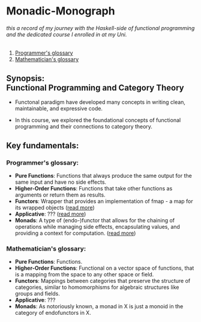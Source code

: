 # Monadic-Monograph

###### this a record of my journey with the Haskell-side of functional programming and the dedicated course I enrolled in at my Uni.

1. [Programmer's glossary](#programmers-glossary)
2. [Mathematician's glossary](#mathematicians-glossary)

## Synopsis: <br> Functional Programming and Category Theory

* Functonal paradigm have developed many concepts in writing clean, maintainable, and expressive code.

* In this course, we explored the foundational concepts of functional programming and their connections to category theory. 

## Key fundamentals:
  ### Programmer's glossary:
  - **Pure Functions**: Functions that always produce the same output for the same input and have no side effects.
  - **Higher-Order Functions**: Functions that take other functions as arguments or return them as results.
  - **Functors**: Wrapper that provides an implementation of fmap - a map for its wrapped objects ([read more](/Monadic-Monograph/haskell_guide/Monad.md))
  - **Applicative**: ??? ([read more](/Monadic-Monograph/haskell_guide/Monad.md))
  - **Monads**: A type of (endo-)functor that allows for the chaining of operations while managing side effects, encapsulating values, and providing a context for computation. ([read more](/Monadic-Monograph/haskell_guide/Monad.md))


### Mathematician's glossary:
  - **Pure Functions**: Functions.
  - **Higher-Order Functions**: Functional on a vector space of functions, that is a mapping from the space to any other space or field.
  - **Functors**: Mappings between categories that preserve the structure of categories, similar to homomorphisms for algebraic structures like groups and fields.
  - **Applicative**: ???
  - **Monads**: As notoriously known, a monad in X is just a monoid in the category of endofunctors in X. 
